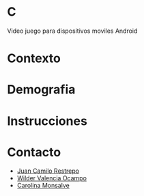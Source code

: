 # C

Video juego para dispositivos moviles Android

# Contexto


# Demografia


# Instrucciones


# Contacto
- [Juan Camilo Restrepo](12camilorpo@gmail.com)
- [Wilder Valencia Ocampo](wilder.valencia@upb.edu.co)
- [Carolina Monsalve](carolina.monsalvev@upb.edu.co)
